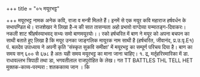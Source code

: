 +++
title = "०५ मयूरभट्ट"

+++
मयूरभट्ट नामक अनेक कवि, राजा व मन्त्री मिलते हैं। इनमें से एक मयूर कवि महाराज हर्षवर्धन के सभापण्डित थे। राजशेखर ने लिखा है-म की सात तासन्यता
अहो प्रभावो वाग्देव्या यन्मातङ्ग-दिवाकरः। नकली शाट श्रीहर्षस्याभवद् सभ्यः समो बाणमयूरयोः।।
रको हर्षचरित में बाण ने मयूर को अपना बचपन का साथी बताते हुए लिखा है कि मयूर उनका जाङ्गलिक मायूरक नाम साथी है (हर्षचरित, जीवानंद, प्र.उ.पृ.E१) पं. बलदेव उपाध्याय ने अपनी कृति 'संस्कृत सुकवि समीक्षा' में मयूरभट्ट का सम्पूर्ण परिचय दिया है। बाण का समय सन् ६०० से ६७८ है अतः यही समय मयूरभट्ट का माना जाना चाहिए।
१. द्र, मर्तृहरिस्मारिका में डा. राधावल्लभ त्रिपाठी तथा डा, भगवतीलाल राजपुरोहित के लेख। गत
TT BATTLES THL TELL
HET
मुक्तक-काव्य-परम्परा : शतककाव्य जान । कि